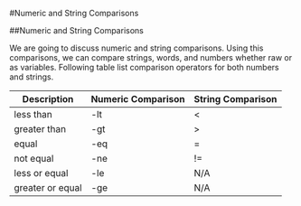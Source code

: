 #Numeric and String Comparisons

##Numeric and String Comparisons

We are going to discuss numeric and string comparisons. Using this comparisons, we can compare strings, words, and numbers whether raw or as variables. Following table list comparison operators for both numbers and strings.

| Description      | Numeric Comparison | String Comparison |
|------------------|--------------------|-------------------|
| less than        | -lt                | <                 |
| greater than     | -gt                | >                 |
| equal            | -eq                | =                 |
| not equal        | -ne                | !=                |
| less or equal    | -le                | N/A               |
| greater or equal | -ge                | N/A               |

